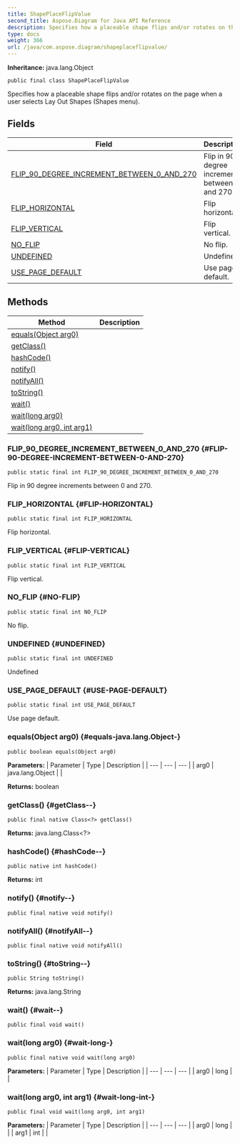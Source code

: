 ```yaml
---
title: ShapePlaceFlipValue
second_title: Aspose.Diagram for Java API Reference
description: Specifies how a placeable shape flips and/or rotates on the page when a user selects Lay Out Shapes Shapes menu.
type: docs
weight: 366
url: /java/com.aspose.diagram/shapeplaceflipvalue/
---
```


**Inheritance:**
java.lang.Object
```
public final class ShapePlaceFlipValue
```

Specifies how a placeable shape flips and/or rotates on the page when a user selects Lay Out Shapes (Shapes menu).
## Fields

| Field | Description |
| --- | --- |
| [FLIP_90_DEGREE_INCREMENT_BETWEEN_0_AND_270](#FLIP-90-DEGREE-INCREMENT-BETWEEN-0-AND-270) | Flip in 90 degree increments between 0 and 270. |
| [FLIP_HORIZONTAL](#FLIP-HORIZONTAL) | Flip horizontal. |
| [FLIP_VERTICAL](#FLIP-VERTICAL) | Flip vertical. |
| [NO_FLIP](#NO-FLIP) | No flip. |
| [UNDEFINED](#UNDEFINED) | Undefined |
| [USE_PAGE_DEFAULT](#USE-PAGE-DEFAULT) | Use page default. |
## Methods

| Method | Description |
| --- | --- |
| [equals(Object arg0)](#equals-java.lang.Object-) |  |
| [getClass()](#getClass--) |  |
| [hashCode()](#hashCode--) |  |
| [notify()](#notify--) |  |
| [notifyAll()](#notifyAll--) |  |
| [toString()](#toString--) |  |
| [wait()](#wait--) |  |
| [wait(long arg0)](#wait-long-) |  |
| [wait(long arg0, int arg1)](#wait-long-int-) |  |
### FLIP_90_DEGREE_INCREMENT_BETWEEN_0_AND_270 {#FLIP-90-DEGREE-INCREMENT-BETWEEN-0-AND-270}
```
public static final int FLIP_90_DEGREE_INCREMENT_BETWEEN_0_AND_270
```


Flip in 90 degree increments between 0 and 270.

### FLIP_HORIZONTAL {#FLIP-HORIZONTAL}
```
public static final int FLIP_HORIZONTAL
```


Flip horizontal.

### FLIP_VERTICAL {#FLIP-VERTICAL}
```
public static final int FLIP_VERTICAL
```


Flip vertical.

### NO_FLIP {#NO-FLIP}
```
public static final int NO_FLIP
```


No flip.

### UNDEFINED {#UNDEFINED}
```
public static final int UNDEFINED
```


Undefined

### USE_PAGE_DEFAULT {#USE-PAGE-DEFAULT}
```
public static final int USE_PAGE_DEFAULT
```


Use page default.

### equals(Object arg0) {#equals-java.lang.Object-}
```
public boolean equals(Object arg0)
```




**Parameters:**
| Parameter | Type | Description |
| --- | --- | --- |
| arg0 | java.lang.Object |  |

**Returns:**
boolean
### getClass() {#getClass--}
```
public final native Class<?> getClass()
```




**Returns:**
java.lang.Class<?>
### hashCode() {#hashCode--}
```
public native int hashCode()
```




**Returns:**
int
### notify() {#notify--}
```
public final native void notify()
```




### notifyAll() {#notifyAll--}
```
public final native void notifyAll()
```




### toString() {#toString--}
```
public String toString()
```




**Returns:**
java.lang.String
### wait() {#wait--}
```
public final void wait()
```




### wait(long arg0) {#wait-long-}
```
public final native void wait(long arg0)
```




**Parameters:**
| Parameter | Type | Description |
| --- | --- | --- |
| arg0 | long |  |

### wait(long arg0, int arg1) {#wait-long-int-}
```
public final void wait(long arg0, int arg1)
```




**Parameters:**
| Parameter | Type | Description |
| --- | --- | --- |
| arg0 | long |  |
| arg1 | int |  |

